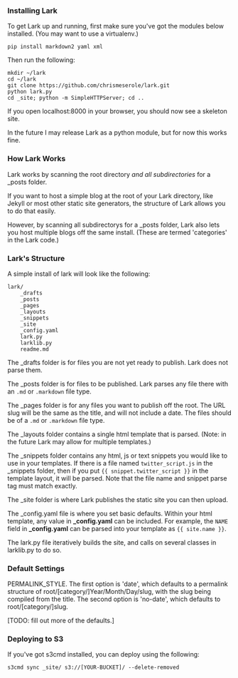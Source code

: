 ### Installing Lark 

To get Lark up and running, first make sure you've got the modules below installed. (You may want to use a virtualenv.) 

	pip install markdown2 yaml xml

Then run the following: 

	mkdir ~/lark
	cd ~/lark
	git clone https://github.com/chrismeserole/lark.git
	python lark.py
	cd _site; python -m SimpleHTTPServer; cd ..

If you open localhost:8000 in your browser, you should now see a skeleton site. 

In the future I may release Lark as a python module, but for now this works fine.

### How Lark Works 

Lark works by scanning the root directory *and all subdirectories* for a _posts folder. 

If you want to host a simple blog at the root of your Lark directory, like Jekyll or most other static site generators, the structure of Lark allows you to do that easily. 

However, by scanning all subdirectorys for a _posts folder, Lark also lets you host multiple blogs off the same install. (These are termed 'categories' in the Lark code.)

### Lark's Structure

A simple install of lark will look like the following: 

	lark/
		_drafts
		_posts
		_pages
		_layouts
		_snippets
		_site
		_config.yaml
		lark.py
		larklib.py
		readme.md

The _drafts folder is for files you are not yet ready to publish. Lark does not parse them.

The _posts folder is for files to be published. Lark parses any file there with an `.md` or `.markdown` file type.

The _pages folder is for any files you want to publish off the root. The URL slug will be the same as the title, and will not include a date. The files should be of a `.md` or `.markdown` file type. 

The _layouts folder contains a single html template that is parsed. (Note: in the future Lark may allow for multiple templates.)

The _snippets folder contains any html, js or text snippets you would like to use in your templates. If there is a file named `twitter_script.js` in the _snippets folder, then if you put `{{ snippet.twitter_script }}` in the template layout, it will be parsed. Note that the file name and snippet parse tag must match exactly. 

The _site folder is where Lark publishes the static site you can then upload. 

The _config.yaml file is where you set basic defaults. Within your html template, any value in **_config.yaml** can be included. For example, the `NAME` field in **_config.yaml** can be parsed into your template as `{{ site.name }}`. 

The lark.py file iteratively builds the site, and calls on several classes in larklib.py to do so. 


### Default Settings

PERMALINK_STYLE. The first option is 'date', which defaults to a permalink structure of root/[category/]Year/Month/Day/slug, with the slug being compiled from the title. The second option is 'no-date', which defaults to root/[category/]slug.

[TODO: fill out more of the defaults.]


### Deploying to S3

If you've got s3cmd installed, you can deploy using the following: 

	s3cmd sync _site/ s3://[YOUR-BUCKET]/ --delete-removed


